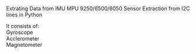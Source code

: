 Extrating Data from IMU MPU 9250/6500/6050 Sensor Extraction from I2C lines in Python

It consists of:  
Gyroscope  
Acclerometer  
Magnetometer  


